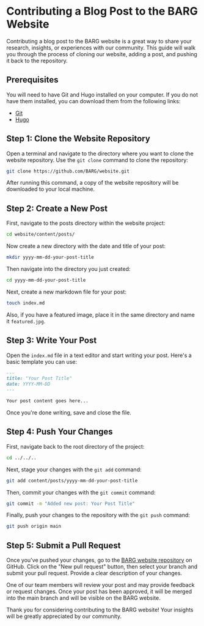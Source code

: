 
# Contributing a Blog Post to the BARG Website

Contributing a blog post to the BARG website is a great way to share your research, insights, or experiences with our community. This guide will walk you through the process of cloning our website, adding a post, and pushing it back to the repository.

## Prerequisites

You will need to have Git and Hugo installed on your computer. If you do not have them installed, you can download them from the following links:

- [Git](https://git-scm.com/downloads)
- [Hugo](https://gohugo.io/getting-started/installing)

## Step 1: Clone the Website Repository

Open a terminal and navigate to the directory where you want to clone the website repository. Use the `git clone` command to clone the repository:

```bash
git clone https://github.com/BARG/website.git
```

After running this command, a copy of the website repository will be downloaded to your local machine.

## Step 2: Create a New Post

First, navigate to the posts directory within the website project:

```bash
cd website/content/posts/
```

Now create a new directory with the date and title of your post:

```bash
mkdir yyyy-mm-dd-your-post-title
```

Then navigate into the directory you just created:

```bash
cd yyyy-mm-dd-your-post-title
```

Next, create a new markdown file for your post:

```bash
touch index.md
```

Also, if you have a featured image, place it in the same directory and name it `featured.jpg`.

## Step 3: Write Your Post

Open the `index.md` file in a text editor and start writing your post. Here's a basic template you can use:

```markdown
---
title: "Your Post Title"
date: YYYY-MM-DD
---

Your post content goes here...
```

Once you're done writing, save and close the file.

## Step 4: Push Your Changes

First, navigate back to the root directory of the project:

```bash
cd ../../..
```

Next, stage your changes with the `git add` command:

```bash
git add content/posts/yyyy-mm-dd-your-post-title
```

Then, commit your changes with the `git commit` command:

```bash
git commit -m "Added new post: Your Post Title"
```

Finally, push your changes to the repository with the `git push` command:

```bash
git push origin main
```

## Step 5: Submit a Pull Request

Once you've pushed your changes, go to the [BARG website repository](https://github.com/BARG/website) on GitHub. Click on the "New pull request" button, then select your branch and submit your pull request. Provide a clear description of your changes.

One of our team members will review your post and may provide feedback or request changes. Once your post has been approved, it will be merged into the main branch and will be visible on the BARG website.

Thank you for considering contributing to the BARG website! Your insights will be greatly appreciated by our community.
